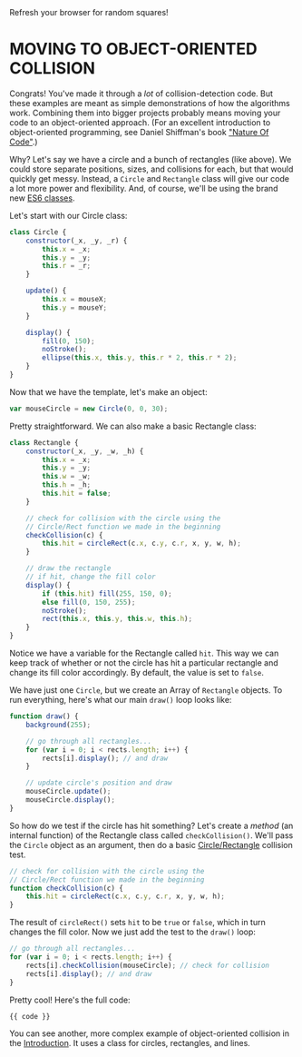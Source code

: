 <figcaption>Refresh your browser for random squares!</figcaption>

# MOVING TO OBJECT-ORIENTED COLLISION
Congrats! You've made it through a *lot* of collision-detection code. But these examples are meant as simple demonstrations of how the algorithms work. Combining them into bigger projects probably means moving your code to an object-oriented approach. (For an excellent introduction to object-oriented programming, see Daniel Shiffman's book ["Nature Of Code"](http://natureofcode.com/book/).)

Why? Let's say we have a circle and a bunch of rectangles (like above). We could store separate positions, sizes, and collisions for each, but that would quickly get messy. Instead, a `Circle` and `Rectangle` class will give our code a lot more power and flexibility. And, of course, we'll be using the brand new [ES6 classes](https://babeljs.io/learn-es2015/#classes).

Let's start with our Circle class:

```javascript
class Circle {
    constructor(_x, _y, _r) {
        this.x = _x;
        this.y = _y;
        this.r = _r;
    }

    update() {
        this.x = mouseX;
        this.y = mouseY;
    }

    display() {
        fill(0, 150);
        noStroke();
        ellipse(this.x, this.y, this.r * 2, this.r * 2);
    }
}
```

Now that we have the template, let's make an object:

```javascript
var mouseCircle = new Circle(0, 0, 30);
```

Pretty straightforward. We can also make a basic Rectangle class:

```javascript
class Rectangle {
    constructor(_x, _y, _w, _h) {
        this.x = _x;
        this.y = _y;
        this.w = _w;
        this.h = _h;
        this.hit = false;
    }

    // check for collision with the circle using the
    // Circle/Rect function we made in the beginning
    checkCollision(c) {
        this.hit = circleRect(c.x, c.y, c.r, x, y, w, h);
    }

    // draw the rectangle
    // if hit, change the fill color
    display() {
        if (this.hit) fill(255, 150, 0);
        else fill(0, 150, 255);
        noStroke();
        rect(this.x, this.y, this.w, this.h);
    }
}
```

Notice we have a variable for the Rectangle called `hit`. This way we can keep track of whether or not the circle has hit a particular rectangle and change its fill color accordingly. By default, the value is set to `false`.

We have just one `Circle`, but we create an Array of `Rectangle` objects. To run everything, here's what our main `draw()` loop looks like:

```javascript
function draw() {
    background(255);

    // go through all rectangles...
    for (var i = 0; i < rects.length; i++) {
        rects[i].display(); // and draw
    }

    // update circle's position and draw
    mouseCircle.update();
    mouseCircle.display();
}
```

So how do we test if the circle has hit something? Let's create a *method* (an internal function) of the Rectangle class called `checkCollision()`. We'll pass the `Circle` object as an argument, then do a basic [Circle/Rectangle](circle-rect.html) collision test.

```javascript
// check for collision with the circle using the
// Circle/Rect function we made in the beginning
function checkCollision(c) {
    this.hit = circleRect(c.x, c.y, c.r, x, y, w, h);
}
```

The result of `circleRect()` sets `hit` to be `true` or `false`, which in turn changes the fill color. Now we just add the test to the `draw()` loop:

```javascript
// go through all rectangles...
for (var i = 0; i < rects.length; i++) {
    rects[i].checkCollision(mouseCircle); // check for collision
    rects[i].display(); // and draw
}
```

Pretty cool! Here's the full code:

```javascript
{{ code }}
```

You can see another, more complex example of object-oriented collision in the [Introduction](index.html). It uses a class for circles, rectangles, and lines.
